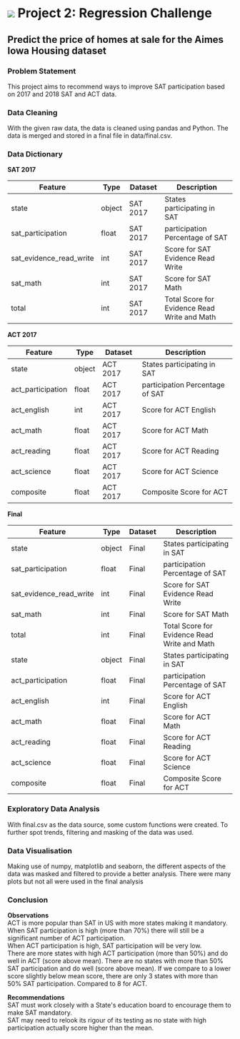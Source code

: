 # ![](https://ga-dash.s3.amazonaws.com/production/assets/logo-9f88ae6c9c3871690e33280fcf557f33.png) Project 2:  Regression Challenge

## Predict the price of homes at sale for the Aimes Iowa Housing dataset

### Problem Statement

This project aims to recommend ways to improve SAT participation based on 2017 and 2018 SAT and ACT data.

### Data Cleaning

With the given raw data, the data is cleaned using pandas and Python. The data is merged and stored in a final file in data/final.csv.

### Data Dictionary

**SAT 2017**

| Feature                 | Type   | Dataset  | Description                                  |
| ----------------------- | ------ | -------- | -------------------------------------------- |
| state                   | object | SAT 2017 | States participating in SAT                  |
| sat_participation       | float  | SAT 2017 | participation Percentage of SAT              |
| sat_evidence_read_write | int    | SAT 2017 | Score for SAT Evidence Read Write            |
| sat_math                | int    | SAT 2017 | Score for SAT Math                           |
| total                   | int    | SAT 2017 | Total Score for Evidence Read Write and Math |

**ACT 2017**

| Feature           | Type   | Dataset  | Description                     |
| ----------------- | ------ | -------- | ------------------------------- |
| state             | object | ACT 2017 | States participating in SAT     |
| act_participation | float  | ACT 2017 | participation Percentage of SAT |
| act_english       | int    | ACT 2017 | Score for ACT English           |
| act_math          | float  | ACT 2017 | Score for ACT Math              |
| act_reading       | float  | ACT 2017 | Score for ACT Reading           |
| act_science       | float  | ACT 2017 | Score for ACT Science           |
| composite         | float  | ACT 2017 | Composite Score for ACT         |

**Final**

| Feature                 | Type   | Dataset | Description                                  |
| ----------------------- | ------ | ------- | -------------------------------------------- |
| state                   | object | Final   | States participating in SAT                  |
| sat_participation       | float  | Final   | participation Percentage of SAT              |
| sat_evidence_read_write | int    | Final   | Score for SAT Evidence Read Write            |
| sat_math                | int    | Final   | Score for SAT Math                           |
| total                   | int    | Final   | Total Score for Evidence Read Write and Math |
| state                   | object | Final   | States participating in SAT                  |
| act_participation       | float  | Final   | participation Percentage of SAT              |
| act_english             | int    | Final   | Score for ACT English                        |
| act_math                | float  | Final   | Score for ACT Math                           |
| act_reading             | float  | Final   | Score for ACT Reading                        |
| act_science             | float  | Final   | Score for ACT Science                        |
| composite               | float  | Final   | Composite Score for ACT                      |

### Exploratory Data Analysis

With final.csv as the data source, some custom functions were created. To further spot trends, filtering and masking of the data was used.

### Data Visualisation

Making use of numpy, matplotlib and seaborn, the different aspects of the data was masked and filtered to provide a better analysis. There were many plots but not all were used in the final analysis

### Conclusion

**Observations** <br/>
ACT is more popular than SAT in US with more states making it mandatory. <br/>
When SAT participation is high (more than 70%) there will still be a significant number of ACT participation.<br/>
When ACT participation is high, SAT participation will be very low. <br/>
There are more states with high ACT participation (more than 50%) and do well in ACT (score above mean). There are no states with more than 50% SAT participation and do well (score above mean). If we compare to a lower score slightly below mean score, there are only 3 states with more than 50% SAT participation. Compared to 8 for ACT.

**Recommendations** <br/>
SAT must work closely with a State's education board to encourage them to make SAT mandatory.<br/>
SAT may need to relook its rigour of its testing as no state with high participation actually score higher than the mean.
